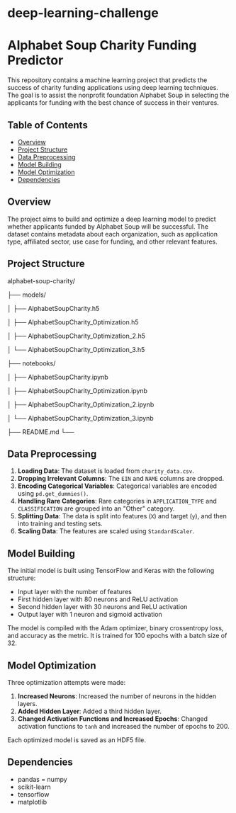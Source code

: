 # deep-learning-challenge

# Alphabet Soup Charity Funding Predictor

This repository contains a machine learning project that predicts the success of charity funding applications using deep learning techniques. The goal is to assist the nonprofit foundation Alphabet Soup in selecting the applicants for funding with the best chance of success in their ventures.

## Table of Contents

- [Overview](#overview)
- [Project Structure](#project-structure)
- [Data Preprocessing](#data-preprocessing)
- [Model Building](#model-building)
- [Model Optimization](#model-optimization)
- [Dependencies](#dependencies)


## Overview

The project aims to build and optimize a deep learning model to predict whether applicants funded by Alphabet Soup will be successful. The dataset contains metadata about each organization, such as application type, affiliated sector, use case for funding, and other relevant features.

## Project Structure

alphabet-soup-charity/

├── models/

│ ├── AlphabetSoupCharity.h5

│ ├── AlphabetSoupCharity_Optimization.h5

│ ├── AlphabetSoupCharity_Optimization_2.h5

│ └── AlphabetSoupCharity_Optimization_3.h5

├── notebooks/

│ ├── AlphabetSoupCharity.ipynb

│ ├── AlphabetSoupCharity_Optimization.ipynb

│ ├── AlphabetSoupCharity_Optimization_2.ipynb

│ └── AlphabetSoupCharity_Optimization_3.ipynb

├── README.md
└── 

## Data Preprocessing

1. **Loading Data**: The dataset is loaded from `charity_data.csv`.
2. **Dropping Irrelevant Columns**: The `EIN` and `NAME` columns are dropped.
3. **Encoding Categorical Variables**: Categorical variables are encoded using `pd.get_dummies()`.
4. **Handling Rare Categories**: Rare categories in `APPLICATION_TYPE` and `CLASSIFICATION` are grouped into an "Other" category.
5. **Splitting Data**: The data is split into features (`X`) and target (`y`), and then into training and testing sets.
6. **Scaling Data**: The features are scaled using `StandardScaler`.

## Model Building

The initial model is built using TensorFlow and Keras with the following structure:

- Input layer with the number of features
- First hidden layer with 80 neurons and ReLU activation
- Second hidden layer with 30 neurons and ReLU activation
- Output layer with 1 neuron and sigmoid activation

The model is compiled with the Adam optimizer, binary crossentropy loss, and accuracy as the metric. It is trained for 100 epochs with a batch size of 32.

## Model Optimization

Three optimization attempts were made:

1. **Increased Neurons**: Increased the number of neurons in the hidden layers.
2. **Added Hidden Layer**: Added a third hidden layer.
3. **Changed Activation Functions and Increased Epochs**: Changed activation functions to `tanh` and increased the number of epochs to 200.

Each optimized model is saved as an HDF5 file.

## Dependencies

- pandas
= numpy
- scikit-learn
- tensorflow
- matplotlib

